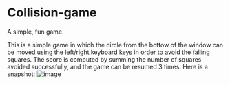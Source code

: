 # Collision-game
A simple, fun game.

This is a simple game in which the circle from the bottow of the window can be moved using the left/right keyboard keys in  order to avoid the falling squares.
The score is computed by summing the number of squares avoided successfully, and the game can be resumed 3 times. Here is a snapshot:
![image](https://user-images.githubusercontent.com/80631066/111377752-b3426500-86a9-11eb-8323-cbcdffe7fb3d.png)
